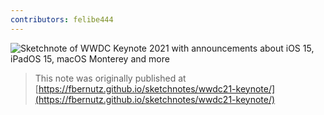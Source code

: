 ```yaml
---
contributors: felibe444
---
```


![Sketchnote of WWDC Keynote 2021 with announcements about iOS 15, iPadOS 15, macOS Monterey and more][sketchnote]

> This note was originally published at [https://fbernutz.github.io/sketchnotes/wwdc21-keynote/](https://fbernutz.github.io/sketchnotes/wwdc21-keynote/)

[sketchnote]: https://fbernutz.github.io/images/sketchnotes/wwdc21-keynote.jpg
